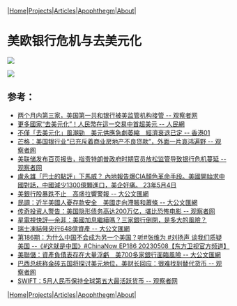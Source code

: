 |[Home](/README.md)|[Projects](/projects.md)|[Articles](/articles.md)|[Apophthegm](/apophthegm.md)|[About](/about.md)|

# 美欧银行危机与去美元化

[![](https://img.youtube.com/vi/oWCougLnOlQ/0.jpg)](https://www.youtube.com/watch?v=oWCougLnOlQ "从美欧银行危机谈起 -- 这就是中国")  

[![](https://img.youtube.com/vi/XN49f16ZE3M/0.jpg)](https://www.youtube.com/watch?v=XN49f16ZE3M "「去美元化」是個多方綜合的結果；補充人民幣被廣泛使用的訊息 -- 余非")  

## 参考：

- [两个月内第三家，美国第一共和银行被美监管机构接管 -- 观察者网](https://www.guancha.cn/internation/2023_05_01_690656.shtml)  
- [更多國家“去美元化”！人民幣在這一交易中首超美元 -- 人民網](http://finance.people.com.cn/BIG5/n1/2023/0430/c1004-32676540.html)  
- [不僅「去美元化」風潮勁　美元供應急劇萎縮　經濟衰退已定 -- 香港01](https://www.hk01.com/%E5%9C%8B%E9%9A%9B%E5%88%86%E6%9E%90/892891/%E4%B8%8D%E5%83%85-%E5%8E%BB%E7%BE%8E%E5%85%83%E5%8C%96-%E9%A2%A8%E6%BD%AE%E5%8B%81-%E7%BE%8E%E5%85%83%E4%BE%9B%E6%87%89%E6%80%A5%E5%8A%87%E8%90%8E%E7%B8%AE-%E7%B6%93%E6%BF%9F%E8%A1%B0%E9%80%80%E5%B7%B2%E5%AE%9A)  
- [芒格：美国银行业“已充斥着商业房地产不良贷款”，外面一片哀鸿遍野 -- 观察者网](https://www.guancha.cn/internation/2023_05_02_690749.shtml)  
- [美联储发布百页报告，指责特朗普政府时期官员放松监管导致银行危机蔓延 -- 观察者网](https://www.guancha.cn/internation/2023_05_02_690723.shtml)  
- [盧永雄「巴士的點評」下馬威？ 內地報告爆CIA顏色革命手段。美國開始求中國對話，中國減少1300億顆進口，美企好痛。 23年5月4日](https://www.youtube.com/watch?v=CSn7MTpVhgA)  
- [美銀行股暴跌不止　高盛拉響警報 -- 大公文匯網](https://www.tkww.hk/a/202305/05/AP64543af9e4b0e38b843736b6.html)  
- [民調：近半美國人憂存款安全　美國走向滯脹和蕭條 -- 大公文匯網](https://www.tkww.hk/a/202305/06/AP645598d4e4b0e5db7260eea2.html)  
- [传奇投资人警告：美国隐形债务高达200万亿，堪比恐怖电影 -- 观察者网](https://www.guancha.cn/economy/2023_05_06_691202.shtml)  
- [星電視快評—余非：美國加息繼續嗎？三家銀行倒閉，是多大的風險？](https://www.youtube.com/watch?v=trkjDQIvF0U)  
- [瑞士凍結俄央行648億資產 -- 大公文匯網](https://www.tkww.hk/a/202305/12/AP645d970ae4b0c614abad660a.html)  
- [第186期：为什么中国不会成为另一个美国？听#张维为 #刘扬声 谈我们质疑美国 --《#这就是中国》#ChinaNow EP186 20230508【东方卫视官方频道】 ](https://www.youtube.com/watch?v=McPvUXKXuos)  
- [美聯儲：資產負債表存在大量浮虧　美700多家銀行面臨風險 -- 大公文匯網](https://www.tkww.hk/a/202305/14/AP64604b89e4b0c614abaef253.html)  
- [巴西总统称金砖五国将探讨美元地位，美财长回应：很难找到替代货币 -- 观察者网](https://www.guancha.cn/internation/2023_06_25_698102.shtml)  
- [SWIFT：5月人民币保持全球第五大最活跃货币 -- 观察者网](https://www.guancha.cn/internation/2023_06_25_698134.shtml)  

|[Home](/README.md)|[Projects](/projects.md)|[Articles](/articles.md)|[Apophthegm](/apophthegm.md)|[About](/about.md)|
